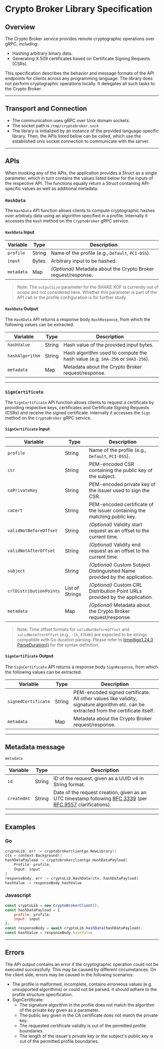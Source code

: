 # Crypto Broker Library Specification

## Overview

The Crypto Broker service provides remote cryptographic operations over gRPC, including:

- Hashing arbitrary binary data.
- Generating X.509 certificates based on Certificate Signing Requests (CSRs).

This specification describes the behavior and message formats of the API endpoints for clients across any programming language. The library does not perform cryptographic operations locally. It delegates all such tasks to the Crypto Broker.

---

## Transport and Connection

- The communication uses gRPC over Unix domain sockets.
- The socket path is `/tmp/cryptobroker.sock`
- The library is initialized by an instance of the provided language-specific library. Then, the APIs listed below can be called, which use the established unix socket connection to communicate with the server.

---

## APIs

When invoking any of the APIs, the application provides a Struct as a single parameter, which in turn contains the values listed below for the inputs of the respective API.
The functions equally return a Struct containing API-specific values as well as additional metadata.

### `HashData`

The `HashData` API function allows clients to compute cryptographic hashes over arbitraty data using an algorithm specified in a profile. Internally it accesses the `Hash` method on the `CryptoBroker` gRPC service.

#### `HashData` Input

| Variable    | Type   | Description |
|-------------|--------|-------------|
| `profile`   | String | Name of the profile (e.g., `Default`, `PCI-DSS`). |
| `input`     | Bytes  | Arbitrary input to be hashed. |
| `metadata`     | Map  | *(Optional)* Metadata about the Crypto Broker request/response. |

> Note: The `outputSize` parameter for the SHAKE XOF is currently out of scope and not considered here. Whether this parameter is part of the API call or the profile configuration is for further study.

#### `HashData` Output

The `HashData` API returns a response body `HashResponse`, from which the following values can be extracted.

| Variable    | Type   | Description |
|-------------|--------|-------------|
| `hashValue` | String  | Hash value of the provided input bytes. |
| `hashAlgorithm` | String  | Hash algorithm used to compute the hash value (e.g. `SHA-256` or `SHA3-256`). |
| `metadata`  | Map | Metadata about the Crypto Broker request/response. |

---

### `SignCertificate`

The `SignCertificate` API function allows clients to request a certificate by providing respective keys, certificates and Certificate Signing Requests (CSRs) and receive the signed certificate. Internally it accesses the `Sign` method on the `CryptoBroker` gRPC service.

#### `SignCertificate` Input

| Variable    | Type   | Description |
|-------------|--------|-------------|
| `profile`   | String | Name of the profile (e.g., `Default`, `PCI-DSS`). |
| `csr`       | String | PEM-encoded CSR containing the public key of the subject. |
| `caPrivateKey`   | String | PEM-encoded private key of the issuer used to sign the CSR. |
| `caCert`    | String | PEM-encoded certificate of the issuer containing the matching public key. |
| `validNotBeforeOffset`    | String  | *(Optional)* Validity start request as an offset to the current time. |
| `validNotAfterOffset`    | String  | *(Optional)* Validity end request as an offset to the current time. |
| `subject`    | String  | *(Optional)* Custom Subject Distinguished Name provided by the application. |
| `crlDistributionPoints`    | List of Strings  | *(Optional)* Custom CRL Distribution Point URLs provided by the application. |
| `metadata`  | Map | *(Optional)* Metadata about the Crypto Broker request/response. |

> Note: Time offset formats for `validNotBeforeOffset` and `validNotAfterOffset` (e.g., `-1h`, `8760h`) are expected to be strings compatible with Go duration parsing. Please refer to [time@go1.24.3 ParseDuration()](https://pkg.go.dev/time@go1.24.3#ParseDuration) for the syntax definition.

#### `SignCertificate` Output

The `SignCertificate` API returns a response body `SignResponse`, from which the following values can be extracted.

| Variable    | Type   | Description |
|-------------|--------|-------------|
| `signedCertificate` | String  | PEM-encoded signed certificate. All other values like validity, signature algorithm etc. can be extracted from the certificate itself. |
| `metadata`  | Map | Metadata about the Crypto Broker request/response. |

---

## Metadata message

`metadata`

| Variable    | Type   | Description |
|-------------|--------|-------------|
| `id`        | String | ID of the request, given as a UUID v4 in String format. |
| `createdAt` | String | Date of the request creation, given as an UTC timestamp following [RFC 3339](https://datatracker.ietf.org/doc/html/rfc3339) (per [RFC 9557](https://datatracker.ietf.org/doc/html/rfc9557) clarifications). |

---

## Examples

### Go

```go
cryptoLib, err := cryptobrokerclientgo.NewLibrary()
ctx = context.Background()
hashDataPayload := cryptobrokerclientgo.HashDataPayload{
    Profile: profile,
    Input: input
}
responseBody, err := cryptoLib.HashData(ctx, hashDataPayload)
hashValue := responseBody.hashValue
```

### Javascript

```javascript
const cryptoLib = new CryptoBrokerClient();
const hashDataPayload = {
    profile: profile,
    input: input
};
const responseBody = await cryptoLib.hashData(hashDataPayload);
const hashValue = responseBody.hashValue
```

---

## Errors

The API output contains an error if the cryptographic operation could not be executed successfully.
This may be caused by different circumstances.
On the client side, errors may be caused in the following scenarios:

- The profile is malformed, incomplete, contains erroneous values (e.g. unsupported algorithms) or could not be parsed. It should adhere to the profile structure specification.
- SignCertificate:
    - The signature algorithm in the profile does not match the algorithm of the private key given as a parameter.
    - The public key given in the CA certificate does not match the private key.
    - The requested certificate validity is out of the permitted profile boundaries.
    - The length of the issuer's private key or the subject's public key is out of the permitted profile boundaries.
